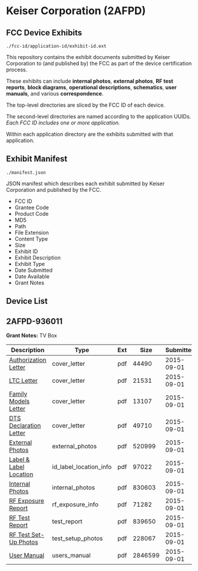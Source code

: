 # Keiser Corporation (2AFPD)
## FCC Device Exhibits

```
./fcc-id/application-id/exhibit-id.ext
```

This repository contains the exhibit documents submitted by Keiser Corporation to (and published by) the FCC as part of the device certification process.

These exhibits can include **internal photos**, **external photos**, **RF test reports**, **block diagrams**, **operational descriptions**, **schematics**, **user manuals**, and various **correspondence**.

The top-level directories are sliced by the FCC ID of each device.

The second-level directories are named according to the application UUIDs. *Each FCC ID includes one or more application.*

Within each application directory are the exhibits submitted with that application. 

## Exhibit Manifest

```
./manifest.json
```

JSON manifest which describes each exhibit submitted by Keiser Corporation and published by the FCC.

- FCC ID
- Grantee Code
- Product Code
- MD5
- Path
- File Extension
- Content Type
- Size
- Exhibit ID
- Exhibit Description
- Exhibit Type
- Date Submitted
- Date Available
- Grant Notes

## Device List
## 2AFPD-936011
**Grant Notes:** TV Box

| Description | Type | Ext | Size | Submitted | Available |
| ----------- | ---- | --- | ---- | --------- | --------- |
| [Authorization Letter](2AFPD-936011/34d2c9c67bfd6c5c0a7303c2fe41749f/2734924.pdf) | cover_letter | pdf | 44490 | 2015-09-01 | 2015-09-01 |
| [LTC Letter](2AFPD-936011/34d2c9c67bfd6c5c0a7303c2fe41749f/2734925.pdf) | cover_letter | pdf | 21531 | 2015-09-01 | 2015-09-01 |
| [Family Models Letter](2AFPD-936011/34d2c9c67bfd6c5c0a7303c2fe41749f/2734926.pdf) | cover_letter | pdf | 13107 | 2015-09-01 | 2015-09-01 |
| [DTS Declaration Letter](2AFPD-936011/34d2c9c67bfd6c5c0a7303c2fe41749f/2734927.pdf) | cover_letter | pdf | 49710 | 2015-09-01 | 2015-09-01 |
| [External Photos](2AFPD-936011/34d2c9c67bfd6c5c0a7303c2fe41749f/2734928.pdf) | external_photos | pdf | 520999 | 2015-09-01 | 2015-09-01 |
| [Label & Label Location](2AFPD-936011/34d2c9c67bfd6c5c0a7303c2fe41749f/2734929.pdf) | id_label_location_info | pdf | 97022 | 2015-09-01 | 2015-09-01 |
| [Internal Photos](2AFPD-936011/34d2c9c67bfd6c5c0a7303c2fe41749f/2734930.pdf) | internal_photos | pdf | 830603 | 2015-09-01 | 2015-09-01 |
| [RF Exposure Report](2AFPD-936011/34d2c9c67bfd6c5c0a7303c2fe41749f/2734932.pdf) | rf_exposure_info | pdf | 71282 | 2015-09-01 | 2015-09-01 |
| [RF Test Report](2AFPD-936011/34d2c9c67bfd6c5c0a7303c2fe41749f/2734943.pdf) | test_report | pdf | 839650 | 2015-09-01 | 2015-09-01 |
| [RF Test Set-Up Photos](2AFPD-936011/34d2c9c67bfd6c5c0a7303c2fe41749f/2734944.pdf) | test_setup_photos | pdf | 228067 | 2015-09-01 | 2015-09-01 |
| [User Manual](2AFPD-936011/34d2c9c67bfd6c5c0a7303c2fe41749f/2734934.pdf) | users_manual | pdf | 2846599 | 2015-09-01 | 2015-09-01 |
